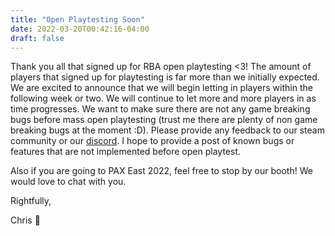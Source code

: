 ```yaml
---
title: "Open Playtesting Soon"
date: 2022-03-20T00:42:16-04:00
draft: false
---
```


Thank you all that signed up for RBA open playtesting <3! The amount of players that signed up for playtesting is far more than we initially expected. We are excited to announce that we will begin letting in players within the following week or two. We will continue to let more and more players in as time progresses. We want to make sure there are not any game breaking bugs before mass open playtesting (trust me there are plenty of non game breaking bugs at the moment :D). Please provide any feedback to our steam community or our [discord](https://discord.gg/5RmvYfN). I hope to provide a post of known bugs or features that are not implemented before open playtest.

Also if you are going to PAX East 2022, feel free to stop by our booth! We would love to chat with you.


Rightfully,

Chris 🐻